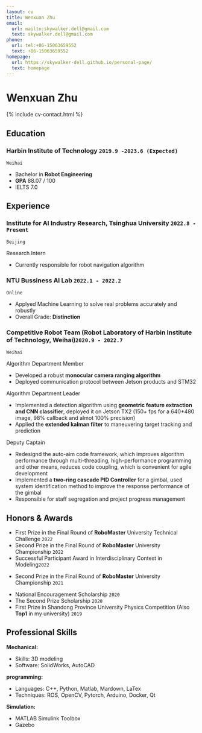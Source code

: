```yaml
---
layout: cv
title: Wenxuan Zhu
email:
  url: mailto:skywalker.dell@gmail.com
  text: skywalker.dell@gmail.com
phone:
  url: tel:+86-15063659552
  text: +86-15063659552
homepage:
  url: https://skywalker-dell.github.io/personal-page/
  text: homepage
---
```


# Wenxuan Zhu

<!--
include contact information from the front matter
Supported arguments:
    - homepage: url, text
        - phone
        - email
            -->

{% include cv-contact.html %}

## Education

<!-- ### **Harbin Institute of Technology, Weihai (HIT)** `2019.9 -2023.6(Expected)` -->
### **Harbin Institute of Technology** `2019.9 -2023.6 (Expected)`
<!-- ### **Harbin Institute of Technology (C9 League)** `2019.9 -2023.6 (Expected)` -->



```
Weihai
```

- Bachelor in **Robot Engineering**
- **GPA**   88.07 / 100
- IELTS 7.0


## Experience
### **Institute for AI Industry Research, Tsinghua University** `2022.8 - Present`
```
Beijing
```

Research Intern<br> 
- Currently responsible for robot navigation algorithm


### **NTU Bussiness AI Lab** `2022.1 - 2022.2`
```
Online
```
- Applyed Machine Learning to solve real problems accurately and robustly
- Overall Grade: **Distinction**

### **Competitive Robot Team** (Robot Laboratory of Harbin Institute of Technology, Weihai)`2020.9 - 2022.7`
```
Weihai
```


Algorithm Department Member<br> 

- Developed a robust **monocular camera ranging algorithm**
- Deployed communication protocol between Jetson products and STM32

Algorithm Department Leader<br>

- Implemented a detection algorithm using **geometric feature extraction and CNN classifier**, deployed it on Jetson TX2 (150+ fps for a 640*480 image, 98% callback and almot 100% precision)
- Applied the **extended kalman filter** to maneuvering target tracking and prediction
<!-- - Used **fourier transform** to fit motion with a specific law -->

Deputy Captain<br>
<!-- - Redesignd the auto-aim code framework -->
- Redesignd the auto-aim code framework, which improves algorithm performance through multi-threading, high-performance programming and other means, reduces code coupling, which is convenient for agile development
- Implemented a **two-ring cascade PID Controller** for a gimbal, used system identification method to improve the response performance of the gimbal
- Responsible for staff segregation and project progress management
<!-- - Opened training courses for college freshmen -->




## Honors & Awards

<!-- - Second Prize in the Final Round of the National College Students’ RoboMaster robotic Competition `2021`<br>(**The largest and most influential robot competition in China**)  -->

- First Prize in the Final Round of **RoboMaster** University Technical Challenge `2022`<br>
- Second Prize in the Final Round of **RoboMaster** University Championship `2022`<br>
- Successful Participant Award in Interdisciplinary Contest in Modeling`2022`<br> 
<!-- - Second Prize in the Final Round of the National College Students' **RoboMaster** robotic Competition `2021`<br> -->
- Second Prize in the Final Round of **RoboMaster** University Championship `2021`<br>

<!-- - First Prize in the Northern Contest Zone of the National College Students’ RoboMaster robotic Competition `2021` <br> -->
- National Encouragement Scholarship `2020` <br>
- The Second Prize Scholarship `2020` <br>
- First Prize in Shandong Province University Physics Competition (Also **Top1** in my university) `2019` <br>




## Professional Skills

**Mechanical:**
- Skills: 3D modeling
- Software: SolidWorks, AutoCAD

**programming:**
- Languages: C++, Python, Matlab, Mardown, LaTex
- Techniques: ROS, OpenCV, Pytorch, Arduino, Docker, Qt
<!-- - Digital Image Processing with OpenCV -->
<!-- - Machine Learning and Deep Learning (Pytorch) -->
  <!-- - Linux Development -->
  <!-- - ROS2 Development and Embedded System Development -->
<!-- - ROS2 Development -->


**Simulation:**
- MATLAB Simulink Toolbox
- Gazebo
  <!-- - Coppeliasim -->


<!-- ### Footer

Last updated: May 2013 -->
